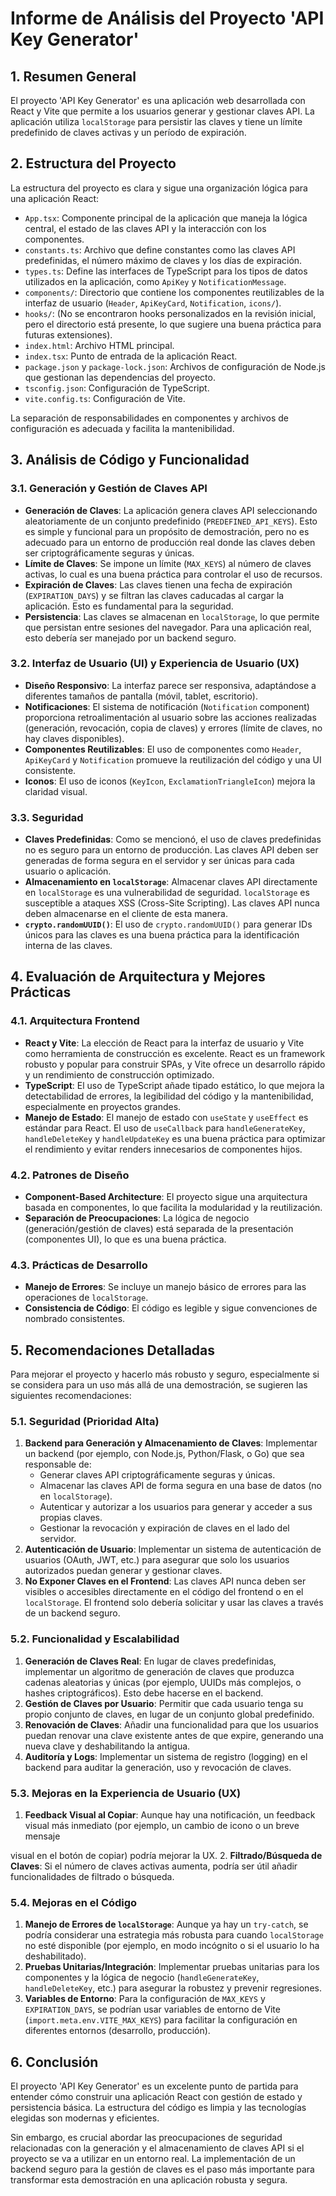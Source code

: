 # Informe de Análisis del Proyecto 'API Key Generator'

## 1. Resumen General

El proyecto 'API Key Generator' es una aplicación web desarrollada con React y Vite que permite a los usuarios generar y gestionar claves API. La aplicación utiliza `localStorage` para persistir las claves y tiene un límite predefinido de claves activas y un período de expiración.

## 2. Estructura del Proyecto

La estructura del proyecto es clara y sigue una organización lógica para una aplicación React:

- `App.tsx`: Componente principal de la aplicación que maneja la lógica central, el estado de las claves API y la interacción con los componentes.
- `constants.ts`: Archivo que define constantes como las claves API predefinidas, el número máximo de claves y los días de expiración.
- `types.ts`: Define las interfaces de TypeScript para los tipos de datos utilizados en la aplicación, como `ApiKey` y `NotificationMessage`.
- `components/`: Directorio que contiene los componentes reutilizables de la interfaz de usuario (`Header`, `ApiKeyCard`, `Notification`, `icons/`).
- `hooks/`: (No se encontraron hooks personalizados en la revisión inicial, pero el directorio está presente, lo que sugiere una buena práctica para futuras extensiones).
- `index.html`: Archivo HTML principal.
- `index.tsx`: Punto de entrada de la aplicación React.
- `package.json` y `package-lock.json`: Archivos de configuración de Node.js que gestionan las dependencias del proyecto.
- `tsconfig.json`: Configuración de TypeScript.
- `vite.config.ts`: Configuración de Vite.

La separación de responsabilidades en componentes y archivos de configuración es adecuada y facilita la mantenibilidad.

## 3. Análisis de Código y Funcionalidad

### 3.1. Generación y Gestión de Claves API

- **Generación de Claves**: La aplicación genera claves API seleccionando aleatoriamente de un conjunto predefinido (`PREDEFINED_API_KEYS`). Esto es simple y funcional para un propósito de demostración, pero no es adecuado para un entorno de producción real donde las claves deben ser criptográficamente seguras y únicas.
- **Límite de Claves**: Se impone un límite (`MAX_KEYS`) al número de claves activas, lo cual es una buena práctica para controlar el uso de recursos.
- **Expiración de Claves**: Las claves tienen una fecha de expiración (`EXPIRATION_DAYS`) y se filtran las claves caducadas al cargar la aplicación. Esto es fundamental para la seguridad.
- **Persistencia**: Las claves se almacenan en `localStorage`, lo que permite que persistan entre sesiones del navegador. Para una aplicación real, esto debería ser manejado por un backend seguro.

### 3.2. Interfaz de Usuario (UI) y Experiencia de Usuario (UX)

- **Diseño Responsivo**: La interfaz parece ser responsiva, adaptándose a diferentes tamaños de pantalla (móvil, tablet, escritorio).
- **Notificaciones**: El sistema de notificación (`Notification` component) proporciona retroalimentación al usuario sobre las acciones realizadas (generación, revocación, copia de claves) y errores (límite de claves, no hay claves disponibles).
- **Componentes Reutilizables**: El uso de componentes como `Header`, `ApiKeyCard` y `Notification` promueve la reutilización del código y una UI consistente.
- **Iconos**: El uso de iconos (`KeyIcon`, `ExclamationTriangleIcon`) mejora la claridad visual.

### 3.3. Seguridad

- **Claves Predefinidas**: Como se mencionó, el uso de claves predefinidas no es seguro para un entorno de producción. Las claves API deben ser generadas de forma segura en el servidor y ser únicas para cada usuario o aplicación.
- **Almacenamiento en `localStorage`**: Almacenar claves API directamente en `localStorage` es una vulnerabilidad de seguridad. `localStorage` es susceptible a ataques XSS (Cross-Site Scripting). Las claves API nunca deben almacenarse en el cliente de esta manera.
- **`crypto.randomUUID()`**: El uso de `crypto.randomUUID()` para generar IDs únicos para las claves es una buena práctica para la identificación interna de las claves.

## 4. Evaluación de Arquitectura y Mejores Prácticas

### 4.1. Arquitectura Frontend

- **React y Vite**: La elección de React para la interfaz de usuario y Vite como herramienta de construcción es excelente. React es un framework robusto y popular para construir SPAs, y Vite ofrece un desarrollo rápido y un rendimiento de construcción optimizado.
- **TypeScript**: El uso de TypeScript añade tipado estático, lo que mejora la detectabilidad de errores, la legibilidad del código y la mantenibilidad, especialmente en proyectos grandes.
- **Manejo de Estado**: El manejo de estado con `useState` y `useEffect` es estándar para React. El uso de `useCallback` para `handleGenerateKey`, `handleDeleteKey` y `handleUpdateKey` es una buena práctica para optimizar el rendimiento y evitar renders innecesarios de componentes hijos.

### 4.2. Patrones de Diseño

- **Component-Based Architecture**: El proyecto sigue una arquitectura basada en componentes, lo que facilita la modularidad y la reutilización.
- **Separación de Preocupaciones**: La lógica de negocio (generación/gestión de claves) está separada de la presentación (componentes UI), lo que es una buena práctica.

### 4.3. Prácticas de Desarrollo

- **Manejo de Errores**: Se incluye un manejo básico de errores para las operaciones de `localStorage`.
- **Consistencia de Código**: El código es legible y sigue convenciones de nombrado consistentes.

## 5. Recomendaciones Detalladas

Para mejorar el proyecto y hacerlo más robusto y seguro, especialmente si se considera para un uso más allá de una demostración, se sugieren las siguientes recomendaciones:

### 5.1. Seguridad (Prioridad Alta)

1.  **Backend para Generación y Almacenamiento de Claves**: Implementar un backend (por ejemplo, con Node.js, Python/Flask, o Go) que sea responsable de:
    -   Generar claves API criptográficamente seguras y únicas.
    -   Almacenar las claves API de forma segura en una base de datos (no en `localStorage`).
    -   Autenticar y autorizar a los usuarios para generar y acceder a sus propias claves.
    -   Gestionar la revocación y expiración de claves en el lado del servidor.
2.  **Autenticación de Usuario**: Implementar un sistema de autenticación de usuarios (OAuth, JWT, etc.) para asegurar que solo los usuarios autorizados puedan generar y gestionar claves.
3.  **No Exponer Claves en el Frontend**: Las claves API nunca deben ser visibles o accesibles directamente en el código del frontend o en el `localStorage`. El frontend solo debería solicitar y usar las claves a través de un backend seguro.

### 5.2. Funcionalidad y Escalabilidad

1.  **Generación de Claves Real**: En lugar de claves predefinidas, implementar un algoritmo de generación de claves que produzca cadenas aleatorias y únicas (por ejemplo, UUIDs más complejos, o hashes criptográficos). Esto debe hacerse en el backend.
2.  **Gestión de Claves por Usuario**: Permitir que cada usuario tenga su propio conjunto de claves, en lugar de un conjunto global predefinido.
3.  **Renovación de Claves**: Añadir una funcionalidad para que los usuarios puedan renovar una clave existente antes de que expire, generando una nueva clave y deshabilitando la antigua.
4.  **Auditoría y Logs**: Implementar un sistema de registro (logging) en el backend para auditar la generación, uso y revocación de claves.

### 5.3. Mejoras en la Experiencia de Usuario (UX)

1.  **Feedback Visual al Copiar**: Aunque hay una notificación, un feedback visual más inmediato (por ejemplo, un cambio de icono o un breve mensaje 


visual en el botón de copiar) podría mejorar la UX.
2.  **Filtrado/Búsqueda de Claves**: Si el número de claves activas aumenta, podría ser útil añadir funcionalidades de filtrado o búsqueda.

### 5.4. Mejoras en el Código

1.  **Manejo de Errores de `localStorage`**: Aunque ya hay un `try-catch`, se podría considerar una estrategia más robusta para cuando `localStorage` no esté disponible (por ejemplo, en modo incógnito o si el usuario lo ha deshabilitado).
2.  **Pruebas Unitarias/Integración**: Implementar pruebas unitarias para los componentes y la lógica de negocio (`handleGenerateKey`, `handleDeleteKey`, etc.) para asegurar la robustez y prevenir regresiones.
3.  **Variables de Entorno**: Para la configuración de `MAX_KEYS` y `EXPIRATION_DAYS`, se podrían usar variables de entorno de Vite (`import.meta.env.VITE_MAX_KEYS`) para facilitar la configuración en diferentes entornos (desarrollo, producción).

## 6. Conclusión

El proyecto 'API Key Generator' es un excelente punto de partida para entender cómo construir una aplicación React con gestión de estado y persistencia básica. La estructura del código es limpia y las tecnologías elegidas son modernas y eficientes.

Sin embargo, es crucial abordar las preocupaciones de seguridad relacionadas con la generación y el almacenamiento de claves API si el proyecto se va a utilizar en un entorno real. La implementación de un backend seguro para la gestión de claves es el paso más importante para transformar esta demostración en una aplicación robusta y segura.


